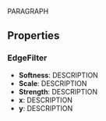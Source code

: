 PARAGRAPH

## Properties

### EdgeFilter 
- **Softness**: DESCRIPTION
- **Scale**: DESCRIPTION
- **Strength**: DESCRIPTION
- **x**: DESCRIPTION
- **y**: DESCRIPTION




